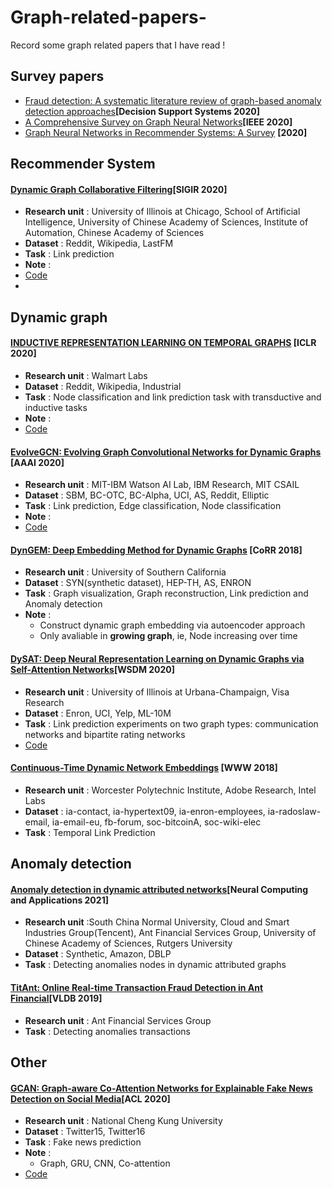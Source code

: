 # Graph-related-papers-
Record some graph related papers that I have read ! 

## Survey papers
- [Fraud detection: A systematic literature review of graph-based anomaly detection approaches](https://www.researchgate.net/publication/340691343_Fraud_detection_A_systematic_literature_review_of_graph-based_anomaly_detection_approaches)**[Decision Support Systems 2020]**
- [A Comprehensive Survey on Graph Neural Networks](https://arxiv.org/pdf/1901.00596.pdf)**[IEEE 2020]**
- [Graph Neural Networks in Recommender Systems: A Survey](https://arxiv.org/abs/2011.02260) **[2020]**


## Recommender System
#### [Dynamic Graph Collaborative Filtering](https://arxiv.org/pdf/2101.02844.pdf)**[SIGIR 2020]**
- **Research unit** : University of Illinois at Chicago, School of Artificial Intelligence, University of Chinese Academy of Sciences, Institute of Automation, Chinese Academy of Sciences
- **Dataset** : Reddit, Wikipedia, LastFM
- **Task** :  Link prediction
- **Note** : 
- [Code](https://github.com/CRIPAC-DIG/DGCF)
- 
## Dynamic graph

#### [INDUCTIVE REPRESENTATION LEARNING ON TEMPORAL GRAPHS](https://arxiv.org/pdf/2002.07962.pdf) **[ICLR 2020]**
- **Research unit** : Walmart Labs
- **Dataset** : Reddit, Wikipedia, Industrial
- **Task** :  Node classification and link prediction task with transductive and inductive tasks 
- **Note** : 
- [Code](https://github.com/StatsDLMathsRecomSys/Inductive-representation-learning-on-temporal-graphs)

#### [EvolveGCN: Evolving Graph Convolutional Networks for Dynamic Graphs](https://arxiv.org/pdf/1902.10191.pdf) **[AAAI 2020]**
- **Research unit** : MIT-IBM Watson AI Lab, IBM Research, MIT CSAIL
- **Dataset** : SBM, BC-OTC, BC-Alpha, UCI, AS, Reddit, Elliptic
- **Task** :  Link prediction, Edge classification, Node classification
- **Note** : 
- [Code](https://github.com/IBM/EvolveGCN)

#### [DynGEM: Deep Embedding Method for Dynamic Graphs](https://arxiv.org/pdf/1805.11273.pdf) **[CoRR 2018]**
- **Research unit** :  University of Southern California
- **Dataset** : SYN(synthetic dataset), HEP-TH, AS, ENRON
- **Task** :  Graph visualization, Graph reconstruction, Link prediction
and Anomaly detection
- **Note** : 
  - Construct dynamic graph embedding via autoencoder approach
  - Only avaliable in **growing graph**, ie, Node increasing over time

#### [DySAT: Deep Neural Representation Learning on Dynamic Graphs via Self-Attention Networks](http://yhwu.me/publications/dysat_wsdm20.pdf)**[WSDM 2020]**
- **Research unit** :  University of Illinois at Urbana-Champaign, Visa Research
- **Dataset** : Enron, UCI, Yelp, ML-10M
- **Task** :   Link prediction experiments on two graph types: communication networks and bipartite rating networks
- [Code](https://github.com/aravindsankar28/DySAT)

#### [Continuous-Time Dynamic Network Embeddings](http://ryanrossi.com/pubs/nguyen-et-al-WWW18-BigNet.pdf) **[WWW 2018]**
- **Research unit** :  Worcester Polytechnic Institute, Adobe Research, Intel Labs
- **Dataset** : ia-contact, ia-hypertext09, ia-enron-employees, ia-radoslaw-email, ia-email-eu, fb-forum, soc-bitcoinA, soc-wiki-elec 
- **Task** :   Temporal Link Prediction


## Anomaly detection
#### [Anomaly detection in dynamic attributed networks](https://www.researchgate.net/publication/342399167_Anomaly_detection_in_dynamic_attributed_network)**[Neural Computing and Applications 2021]**
- **Research unit** :South China Normal University, Cloud and Smart Industries Group(Tencent), Ant Financial Services Group, University of Chinese Academy of Sciences, Rutgers University
- **Dataset** : Synthetic, Amazon, DBLP
- **Task** : Detecting anomalies nodes in dynamic attributed graphs

#### [TitAnt: Online Real-time Transaction Fraud Detection in Ant Financial](https://arxiv.org/pdf/1906.07407.pdf)**[VLDB 2019]**
- **Research unit** : Ant Financial Services Group
- **Task** : Detecting anomalies transactions

## Other
#### [GCAN: Graph-aware Co-Attention Networks for Explainable Fake News Detection on Social Media](https://www.aclweb.org/anthology/2020.acl-main.48.pdf)**[ACL 2020]**
- **Research unit** :  National Cheng Kung University
- **Dataset** : Twitter15, Twitter16
- **Task** :  Fake news prediction
- **Note** : 
  - Graph, GRU, CNN, Co-attention
- [Code](https://github.com/l852888/GCAN)
